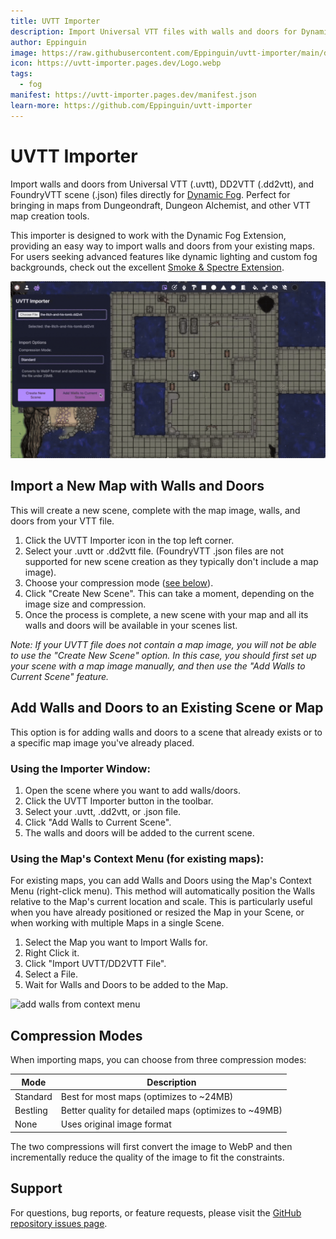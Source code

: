 ```yaml
---
title: UVTT Importer
description: Import Universal VTT files with walls and doors for Dynamic Fog
author: Eppinguin
image: https://raw.githubusercontent.com/Eppinguin/uvtt-importer/main/docs/header.webp
icon: https://uvtt-importer.pages.dev/Logo.webp
tags:
  - fog
manifest: https://uvtt-importer.pages.dev/manifest.json
learn-more: https://github.com/Eppinguin/uvtt-importer
---
```


# UVTT Importer

Import walls and doors from Universal VTT (.uvtt), DD2VTT (.dd2vtt), and FoundryVTT scene (.json) files directly for [Dynamic Fog](https://extensions.owlbear.rodeo/dynamic-fog). Perfect for bringing in maps from Dungeondraft, Dungeon Alchemist, and other VTT map creation tools.

This importer is designed to work with the Dynamic Fog Extension, providing an easy way to import walls and doors from your existing maps. For users seeking advanced features like dynamic lighting and custom fog backgrounds, check out the excellent [Smoke & Spectre Extension](https://extensions.owlbear.rodeo/smoke).

![add walls from menu](https://raw.githubusercontent.com/Eppinguin/uvtt-importer/main/docs/import-walls-from-menu.gif)

## Import a New Map with Walls and Doors

This will create a new scene, complete with the map image, walls, and doors from your VTT file.

1. Click the UVTT Importer icon in the top left corner.
2. Select your .uvtt or .dd2vtt file. (FoundryVTT .json files are not supported for new scene creation as they typically don't include a map image).
3. Choose your compression mode ([see below](#compression-modes)).
4. Click "Create New Scene". This can take a moment, depending on the image size and compression.
5. Once the process is complete, a new scene with your map and all its walls and doors will be available in your scenes list.

_Note: If your UVTT file does not contain a map image, you will not be able to use the "Create New Scene" option. In this case, you should first set up your scene with a map image manually, and then use the "Add Walls to Current Scene" feature._

## Add Walls and Doors to an Existing Scene or Map

This option is for adding walls and doors to a scene that already exists or to a specific map image you've already placed.

### Using the Importer Window:

1. Open the scene where you want to add walls/doors.
2. Click the UVTT Importer button in the toolbar.
3. Select your .uvtt, .dd2vtt, or .json file.
4. Click "Add Walls to Current Scene".
5. The walls and doors will be added to the current scene.

### Using the Map's Context Menu (for existing maps):

For existing maps, you can add Walls and Doors using the Map's Context Menu (right-click menu). This method will automatically position the Walls relative to the Map's current location and scale. This is particularly useful when you have already positioned or resized the Map in your Scene, or when working with multiple Maps in a single Scene.

1. Select the Map you want to Import Walls for.
2. Right Click it.
3. Click "Import UVTT/DD2VTT File".
4. Select a File.
5. Wait for Walls and Doors to be added to the Map.

![add walls from context menu](https://raw.githubusercontent.com/Eppinguin/uvtt-importer/main/docs/import-walls-from-context-menu.gif)

## Compression Modes

When importing maps, you can choose from three compression modes:

| Mode     | Description                                           |
| -------- | ----------------------------------------------------- |
| Standard | Best for most maps (optimizes to ~24MB)               |
| Bestling | Better quality for detailed maps (optimizes to ~49MB) |
| None     | Uses original image format                            |

The two compressions will first convert the image to WebP and then incrementally reduce the quality of the image to fit the constraints.

## Support

For questions, bug reports, or feature requests, please visit the [GitHub repository issues page](https://github.com/Eppinguin/uvtt-importer/issues).
